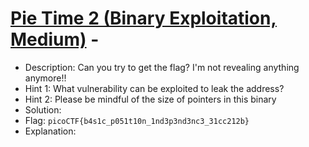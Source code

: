 # [Pie Time 2 (Binary Exploitation, Medium)](https://play.picoctf.org/practice/challenge/491) - 
- Description: Can you try to get the flag? I'm not revealing anything anymore!!
- Hint 1: What vulnerability can be exploited to leak the address?
- Hint 2: Please be mindful of the size of pointers in this binary
- Solution:
- Flag: `picoCTF{b4s1c_p051t10n_1nd3p3nd3nc3_31cc212b}`
- Explanation:

